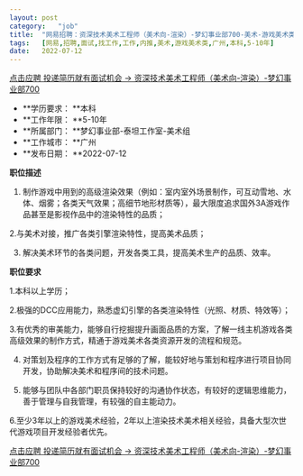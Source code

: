 ```yaml
---
layout:	post
category:	"job"
title:	"网易招聘：资深技术美术工程师（美术向-渲染）-梦幻事业部700-美术-游戏美术类-广州本科5-10年"
tags:	[网易,招聘,面试,找工作,工作,内推,美术,游戏美术类,广州,本科,5-10年]
date:	2022-07-12
---
```


[点击应聘 投递简历就有面试机会 ->  资深技术美术工程师（美术向-渲染）-梦幻事业部700](http://mobile.bole.netease.com/bole/boleDetail?id=41273&employeeId=346f03c3cda5f04c&key=all)



- **学历要求： **本科
- **工作年限： **5-10年
- **所属部门： **梦幻事业部-泰坦工作室-美术组
- **工作城市： **广州
- **发布日期： **2022-07-12



**职位描述**

1. 制作游戏中用到的高级渲染效果（例如：室内室外场景制作，可互动雪地、水体、烟雾；各类天气效果；高细节地形材质等），最大限度追求国外3A游戏作品甚至是影视作品中的渲染特性的品质；

2.与美术对接，推广各类引擎渲染特性，提高美术品质；

3. 解决美术环节的各类问题，开发各类工具，提高美术生产的品质、效率。







**职位要求**

1.本科以上学历；

2.极强的DCC应用能力，熟悉虚幻引擎的各类渲染特性（光照、材质、特效等）；

3.有优秀的审美能力，能够自行挖掘提升画面品质的方案，了解一线主机游戏各类高级效果的制作方式，精通于游戏美术各类资源开发的流程和规范。

4. 对策划及程序的工作方式有足够的了解，能较好地与策划和程序进行项目协同开发，协助解决美术和程序间的技术问题。

5. 能够与团队中各部门职员保持较好的沟通协作状态，有较好的逻辑思维能力，善于管理与自我管理，有较强的自主能动力。

6.至少3年以上的游戏美术经验，2年以上渲染技术美术相关经验，具备大型次世代游戏项目开发经验者优先。





[点击应聘 投递简历就有面试机会 ->  资深技术美术工程师（美术向-渲染）-梦幻事业部700](http://mobile.bole.netease.com/bole/boleDetail?id=41273&employeeId=346f03c3cda5f04c&key=all)